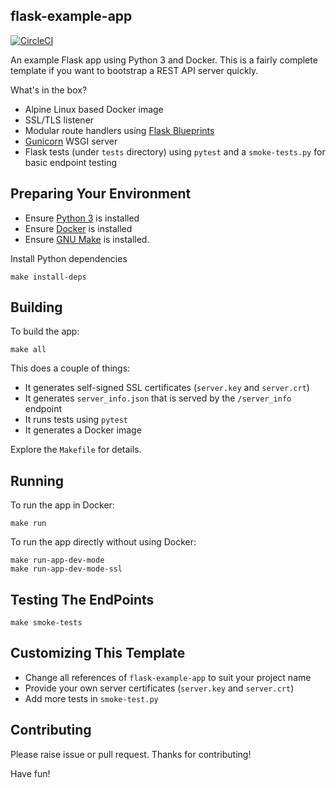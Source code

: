 ## flask-example-app 

[![CircleCI](https://circleci.com/gh/jecklgamis/flask-example-app.svg?style=svg)](https://circleci.com/gh/jecklgamis/flask-example-app)

An example Flask app using Python 3 and Docker. This is a fairly complete template if you want to bootstrap a REST 
API server quickly.

What's in the box? 
* Alpine Linux based Docker image
* SSL/TLS listener
* Modular route handlers using [Flask Blueprints](https://flask.palletsprojects.com/en/1.1.x/blueprints/) 
* [Gunicorn](https://gunicorn.org) WSGI server
* Flask tests (under `tests` directory) using `pytest` and a `smoke-tests.py` for basic endpoint testing

## Preparing Your Environment
* Ensure [Python 3](https://www.python.org/downloads/) is installed
* Ensure [Docker](https://www.docker.com/) is installed
* Ensure [GNU Make](https://www.gnu.org/software/make/) is installed.

Install Python dependencies
```
make install-deps
```
## Building 
To build the app:
```
make all 
```
This  does a couple of things:
* It generates self-signed SSL certificates (`server.key` and `server.crt`)
* It generates `server_info.json` that is served by the `/server_info` endpoint
* It runs tests using `pytest`
* It generates a Docker image

Explore the `Makefile` for details.

## Running
To run the app in Docker:
```
make run
```

To run the app directly without using Docker:
```
make run-app-dev-mode
make run-app-dev-mode-ssl
```

## Testing The EndPoints
```
make smoke-tests
```

## Customizing This Template
* Change all references of `flask-example-app` to suit your project name
* Provide your own server certificates (`server.key` and `server.crt`)
* Add more tests in `smoke-test.py` 

## Contributing
Please raise issue or pull request. Thanks for contributing!

Have fun!